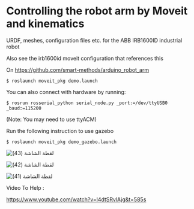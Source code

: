 # Controlling the robot arm by Moveit and kinematics

URDF, meshes, configuration files etc. for the ABB IRB1600ID industrial robot

Also see the irb1600id moveit configuration that references this

On https://github.com/smart-methods/arduino_robot_arm


` $ roslaunch moveit_pkg demo.launch `

You can also connect with hardware by running:

` $ rosrun rosserial_python serial_node.py _port:=/dev/ttyUSB0 _baud:=115200 `

(Note: You may need to use ttyACM)

Run the following instruction to use gazebo

` $ roslaunch moveit_pkg demo_gazebo.launch `


![‏‏لقطة الشاشة (43)](https://user-images.githubusercontent.com/108361853/183736870-c512bf1a-861a-4ae6-9ad8-a98e9e6aec5c.png)

![‏‏لقطة الشاشة (42)](https://user-images.githubusercontent.com/108361853/183737546-3495ccf0-30f9-4463-8f77-561f79104093.png)


![‏‏لقطة الشاشة (41)](https://user-images.githubusercontent.com/108361853/183737596-8f553726-d1a6-40e4-96bd-36224ab4a253.png)


Video To Help :

https://www.youtube.com/watch?v=l4dtSRvlAjg&t=585s

